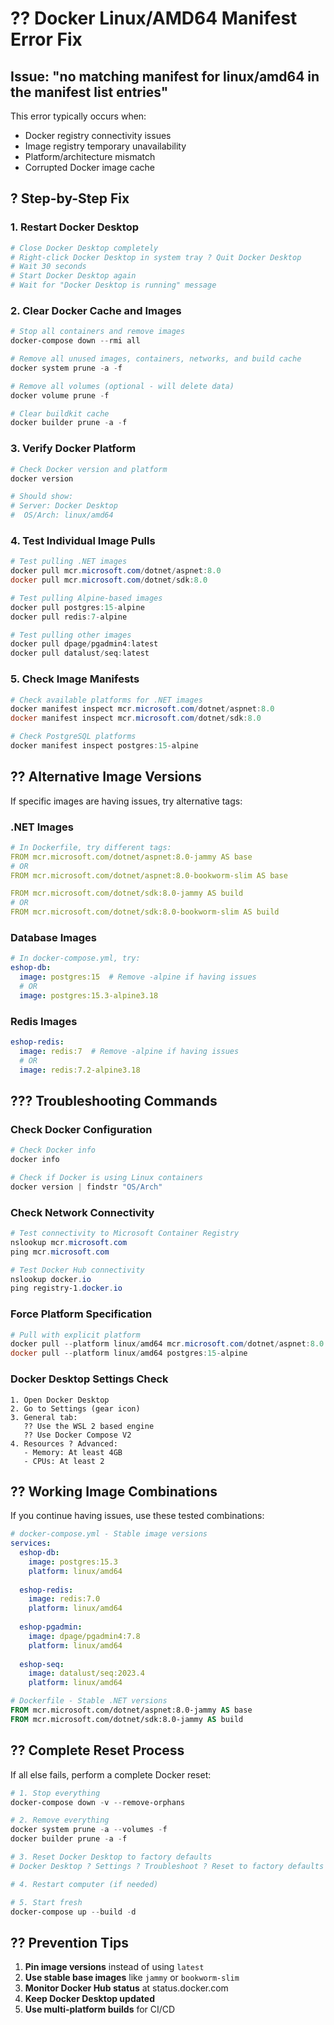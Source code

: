 # ?? Docker Linux/AMD64 Manifest Error Fix

## Issue: "no matching manifest for linux/amd64 in the manifest list entries"

This error typically occurs when:
- Docker registry connectivity issues
- Image registry temporary unavailability  
- Platform/architecture mismatch
- Corrupted Docker image cache

## ? **Step-by-Step Fix**

### 1. **Restart Docker Desktop**
```powershell
# Close Docker Desktop completely
# Right-click Docker Desktop in system tray ? Quit Docker Desktop
# Wait 30 seconds
# Start Docker Desktop again
# Wait for "Docker Desktop is running" message
```

### 2. **Clear Docker Cache and Images**
```powershell
# Stop all containers and remove images
docker-compose down --rmi all

# Remove all unused images, containers, networks, and build cache
docker system prune -a -f

# Remove all volumes (optional - will delete data)
docker volume prune -f

# Clear buildkit cache
docker builder prune -a -f
```

### 3. **Verify Docker Platform**
```powershell
# Check Docker version and platform
docker version

# Should show:
# Server: Docker Desktop
#  OS/Arch: linux/amd64
```

### 4. **Test Individual Image Pulls**
```powershell
# Test pulling .NET images
docker pull mcr.microsoft.com/dotnet/aspnet:8.0
docker pull mcr.microsoft.com/dotnet/sdk:8.0

# Test pulling Alpine-based images
docker pull postgres:15-alpine
docker pull redis:7-alpine

# Test pulling other images
docker pull dpage/pgadmin4:latest
docker pull datalust/seq:latest
```

### 5. **Check Image Manifests**
```powershell
# Check available platforms for .NET images
docker manifest inspect mcr.microsoft.com/dotnet/aspnet:8.0
docker manifest inspect mcr.microsoft.com/dotnet/sdk:8.0

# Check PostgreSQL platforms
docker manifest inspect postgres:15-alpine
```

## ?? **Alternative Image Versions**

If specific images are having issues, try alternative tags:

### **.NET Images**
```yaml
# In Dockerfile, try different tags:
FROM mcr.microsoft.com/dotnet/aspnet:8.0-jammy AS base
# OR
FROM mcr.microsoft.com/dotnet/aspnet:8.0-bookworm-slim AS base

FROM mcr.microsoft.com/dotnet/sdk:8.0-jammy AS build
# OR  
FROM mcr.microsoft.com/dotnet/sdk:8.0-bookworm-slim AS build
```

### **Database Images**
```yaml
# In docker-compose.yml, try:
eshop-db:
  image: postgres:15  # Remove -alpine if having issues
  # OR
  image: postgres:15.3-alpine3.18
```

### **Redis Images**
```yaml
eshop-redis:
  image: redis:7  # Remove -alpine if having issues
  # OR
  image: redis:7.2-alpine3.18
```

## ??? **Troubleshooting Commands**

### **Check Docker Configuration**
```powershell
# Check Docker info
docker info

# Check if Docker is using Linux containers
docker version | findstr "OS/Arch"
```

### **Check Network Connectivity**
```powershell
# Test connectivity to Microsoft Container Registry
nslookup mcr.microsoft.com
ping mcr.microsoft.com

# Test Docker Hub connectivity  
nslookup docker.io
ping registry-1.docker.io
```

### **Force Platform Specification**
```powershell
# Pull with explicit platform
docker pull --platform linux/amd64 mcr.microsoft.com/dotnet/aspnet:8.0
docker pull --platform linux/amd64 postgres:15-alpine
```

### **Docker Desktop Settings Check**
```
1. Open Docker Desktop
2. Go to Settings (gear icon)
3. General tab:
   ?? Use the WSL 2 based engine
   ?? Use Docker Compose V2
4. Resources ? Advanced:
   - Memory: At least 4GB
   - CPUs: At least 2
```

## ?? **Working Image Combinations**

If you continue having issues, use these tested combinations:

```yaml
# docker-compose.yml - Stable image versions
services:
  eshop-db:
    image: postgres:15.3
    platform: linux/amd64
    
  eshop-redis:
    image: redis:7.0
    platform: linux/amd64
    
  eshop-pgadmin:
    image: dpage/pgadmin4:7.8
    platform: linux/amd64
    
  eshop-seq:
    image: datalust/seq:2023.4
    platform: linux/amd64
```

```dockerfile
# Dockerfile - Stable .NET versions
FROM mcr.microsoft.com/dotnet/aspnet:8.0-jammy AS base
FROM mcr.microsoft.com/dotnet/sdk:8.0-jammy AS build
```

## ?? **Complete Reset Process**

If all else fails, perform a complete Docker reset:

```powershell
# 1. Stop everything
docker-compose down -v --remove-orphans

# 2. Remove everything
docker system prune -a --volumes -f
docker builder prune -a -f

# 3. Reset Docker Desktop to factory defaults
# Docker Desktop ? Settings ? Troubleshoot ? Reset to factory defaults

# 4. Restart computer (if needed)

# 5. Start fresh
docker-compose up --build -d
```

## ?? **Prevention Tips**

1. **Pin image versions** instead of using `latest`
2. **Use stable base images** like `jammy` or `bookworm-slim`
3. **Monitor Docker Hub status** at status.docker.com
4. **Keep Docker Desktop updated**
5. **Use multi-platform builds** for CI/CD